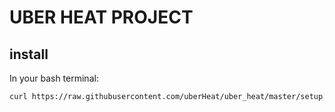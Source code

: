 # UBER HEAT PROJECT

## install

In your bash terminal:

```bash
curl https://raw.githubusercontent.com/uberHeat/uber_heat/master/setup.sh | bash
```
